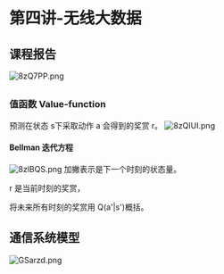 # 第四讲-无线大数据
## 课程报告
![8zQ7PP.png](https://s1.ax1x.com/2020/03/26/8zQ7PP.png)
##
### 值函数 Value-function
预测在状态 s下采取动作 a 会得到的奖赏 r。
![8zQIUI.png](https://s1.ax1x.com/2020/03/26/8zQIUI.png)
#### Bellman 迭代方程
![8zlBQS.png](https://s1.ax1x.com/2020/03/26/8zlBQS.png)
加撇表示是下一个时刻的状态量。

r 是当前时刻的奖赏，

将未来所有时刻的奖赏用 Q(a'|s')概括。

## 通信系统模型
![GSarzd.png](https://s1.ax1x.com/2020/03/26/GSarzd.png)
